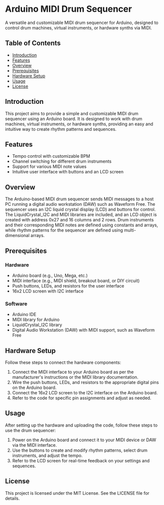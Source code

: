 
# Arduino MIDI Drum Sequencer

A versatile and customizable MIDI drum sequencer for Arduino, designed to control drum machines, virtual instruments, or hardware synths via MIDI.

## Table of Contents

- [Introduction](#introduction)
- [Features](#features)
- [Overview](#overview)
- [Prerequisites](#prerequisites)
- [Hardware Setup](#hardware-setup)
- [Usage](#usage)
- [License](#license)

## Introduction

This project aims to provide a simple and customizable MIDI drum sequencer using an Arduino board. It is designed to work with drum machines, virtual instruments, or hardware synths, providing an easy and intuitive way to create rhythm patterns and sequences.

## Features

- Tempo control with customizable BPM
- Channel switching for different drum instruments
- Support for various MIDI note values
- Intuitive user interface with buttons and an LCD screen

## Overview

The Arduino-based MIDI drum sequencer sends MIDI messages to a host PC running a digital audio workstation (DAW) such as Waveform Free. The sequencer uses an I2C liquid crystal display (LCD) and buttons for control. The LiquidCrystal_I2C and MIDI libraries are included, and an LCD object is created with address 0x27 and 16 columns and 2 rows. Drum instruments and their corresponding MIDI notes are defined using constants and arrays, while rhythm patterns for the sequencer are defined using multi-dimensional arrays.

## Prerequisites

### Hardware

- Arduino board (e.g., Uno, Mega, etc.)
- MIDI interface (e.g., MIDI shield, breakout board, or DIY circuit)
- Push buttons, LEDs, and resistors for the user interface
- 16x2 LCD screen with I2C interface

### Software

- Arduino IDE
- MIDI library for Arduino
- LiquidCrystal_I2C library
- Digital Audio Workstation (DAW) with MIDI support, such as Waveform Free

## Hardware Setup

Follow these steps to connect the hardware components:

1. Connect the MIDI interface to your Arduino board as per the manufacturer's instructions or the MIDI library documentation.
2. Wire the push buttons, LEDs, and resistors to the appropriate digital pins on the Arduino board.
3. Connect the 16x2 LCD screen to the I2C interface on the Arduino board.
4. Refer to the code for specific pin assignments and adjust as needed.

## Usage

After setting up the hardware and uploading the code, follow these steps to use the drum sequencer:

1. Power on the Arduino board and connect it to your MIDI device or DAW via the MIDI interface.
2. Use the buttons to create and modify rhythm patterns, select drum instruments, and adjust the tempo.
3. Refer to the LCD screen for real-time feedback on your settings and sequences.

## License

This project is licensed under the MIT License. See the LICENSE file for details.
